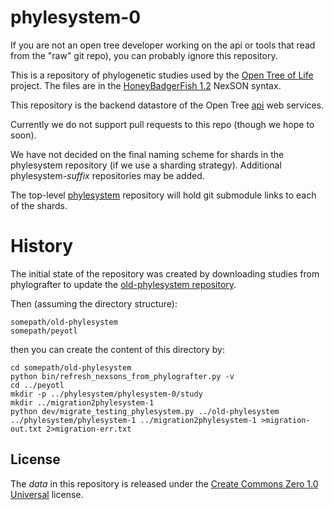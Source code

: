 # phylesystem-0

If you are not an open tree developer working on the
api or tools that read from the "raw" git repo), you can probably
ignore this repository.

This is a repository of phylogenetic studies used by the
[Open Tree of Life](http://opentreeoflife.org) project.
The files are in the [HoneyBadgerFish 1.2](https://github.com/OpenTreeOfLife/api.opentreeoflife.org/wiki/HoneyBadgerFish) 
NexSON syntax.

This repository is the backend datastore of the Open Tree 
[api](https://github.com/OpenTreeOfLife/api.opentreeoflife.org)
web services.

Currently we do not support pull requests to this repo (though
we hope to soon).

We have not decided on the final naming scheme for shards in the 
phylesystem repository (if we use a sharding strategy). Additional
phylesystem-*suffix* repositories may be added.

The top-level [phylesystem](https://github.com/OpenTreeOfLife/phylesystem)
repository will hold git submodule links to each of the 
shards. 


# History

The initial state of the repository was created by downloading
studies from phylografter to update the
[old-phylesystem repository](https://github.com/mtholder/old-phylesystem).

Then (assuming the directory structure):

    somepath/old-phylesystem
    somepath/peyotl

then you can create the content of this directory by:

    cd somepath/old-phylesystem
    python bin/refresh_nexsons_from_phylografter.py -v
    cd ../peyotl
    mkdir -p ../phylesystem/phylesystem-0/study
    mkdir ../migration2phylesystem-1
    python dev/migrate_testing_phylesystem.py ../old-phylesystem ../phylesystem/phylesystem-1 ../migration2phylesystem-1 >migration-out.txt 2>migration-err.txt 



## License

The *data* in this repository is released under the [Create Commons Zero 1.0 Universal](https://creativecommons.org/publicdomain/zero/1.0/) license.

